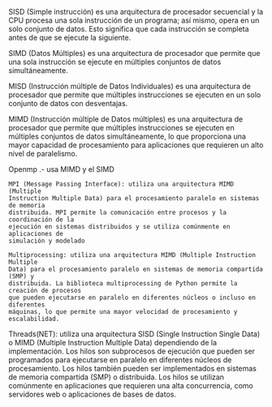 SISD (Simple instrucción) es una arquitectura de procesador secuencial y la CPU procesa
una sola instrucción de un programa; así mismo, opera en un solo conjunto de datos.
Esto significa que cada instrucción se completa antes de que se ejecute la siguiente.

SIMD (Datos Múltiples) es una arquitectura de procesador que permite que una sola
instrucción se ejecute en múltiples conjuntos de datos simultáneamente.


MISD (Instrucción múltiple de Datos Individuales) es una arquitectura de procesador
que permite que múltiples instrucciones se ejecuten en un solo conjunto de datos con
desventajas.

MIMD (Instrucción múltiple de Datos múltiples) es una arquitectura de procesador que
permite que múltiples instrucciones se ejecuten en múltiples conjuntos de datos
simultáneamente, lo que proporciona una mayor capacidad de procesamiento para
aplicaciones que requieren un alto nivel de paralelismo.

Openmp .- usa MIMD y el SIMD

    MPI (Message Passing Interface): utiliza una arquitectura MIMD (Multiple
    Instruction Multiple Data) para el procesamiento paralelo en sistemas de memoria
    distribuida. MPI permite la comunicación entre procesos y la coordinación de la
    ejecución en sistemas distribuidos y se utiliza comúnmente en aplicaciones de
    simulación y modelado

    Multiprocessing: utiliza una arquitectura MIMD (Multiple Instruction Multiple
    Data) para el procesamiento paralelo en sistemas de memoria compartida (SMP) y
    distribuida. La biblioteca multiprocessing de Python permite la creación de procesos
    que pueden ejecutarse en paralelo en diferentes núcleos o incluso en diferentes
    máquinas, lo que permite una mayor velocidad de procesamiento y escalabilidad.

Threads(NET): utiliza una arquitectura SISD (Single Instruction Single Data) o MIMD
(Multiple Instruction Multiple Data) dependiendo de la implementación. Los hilos son
subprocesos de ejecución que pueden ser programados para ejecutarse en paralelo
en diferentes núcleos de procesamiento. Los hilos también pueden ser
implementados en sistemas de memoria compartida (SMP) o distribuida. Los hilos
se utilizan comúnmente en aplicaciones que requieren una alta concurrencia, como
servidores web o aplicaciones de bases de datos.



